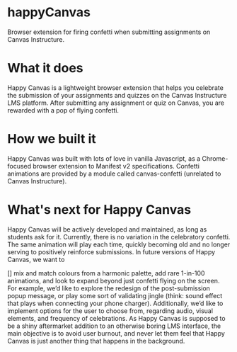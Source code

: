 # happyCanvas
Browser extension for firing confetti when submitting assignments on Canvas Instructure.

# What it does
Happy Canvas is a lightweight browser extension that helps you celebrate the submission of your assignments and quizzes on the Canvas Instructure LMS platform. After submitting any assignment or quiz on Canvas, you are rewarded with a pop of flying confetti.

# How we built it
Happy Canvas was built with lots of love in vanilla Javascript, as a Chrome-focused browser extension to Manifest v2 specifications. Confetti animations are provided by a module called canvas-confetti (unrelated to Canvas Instructure).

# What's next for Happy Canvas
Happy Canvas will be actively developed and maintained, as long as students ask for it. Currently, there is no variation in the celebratory confetti. The same animation will play each time, quickly becoming old and no longer serving to positively reinforce submissions. In future versions of Happy Canvas, we want to

[] mix and match colours from a harmonic palette, add rare 1-in-100 animations, and look to expand beyond just confetti flying on the screen. For example, we’d like to explore the redesign of the post-submission popup message, or play some sort of validating jingle (think: sound effect that plays when connecting your phone charger). Additionally, we’d like to implement options for the user to choose from, regarding audio, visual elements, and frequency of celebrations.
As Happy Canvas is supposed to be a shiny aftermarket addition to an otherwise boring LMS interface, the main objective is to avoid user burnout, and never let them feel that Happy Canvas is just another thing that happens in the background.
